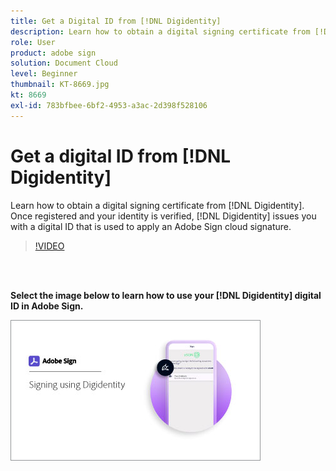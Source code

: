```yaml
---
title: Get a Digital ID from [!DNL Digidentity]
description: Learn how to obtain a digital signing certificate from [!DNL Digidentity]
role: User
product: adobe sign
solution: Document Cloud
level: Beginner
thumbnail: KT-8669.jpg
kt: 8669
exl-id: 783bfbee-6bf2-4953-a3ac-2d398f528106
---
```

# Get a digital ID from [!DNL Digidentity]

Learn how to obtain a digital signing certificate from [!DNL Digidentity]. Once registered and your identity is verified, [!DNL Digidentity] issues you with a digital ID that is used to apply an Adobe Sign cloud signature.

>[!VIDEO](https://video.tv.adobe.com/v/337067?hidetitle=true)

<br>&nbsp;

**Select the image below to learn how to use your [!DNL Digidentity] digital ID in Adobe Sign.**

[![image](assets/Digidentitysign_400.png)](digidentity-sign.md)
